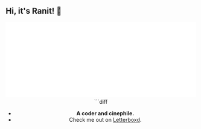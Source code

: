 ## Hi, it's Ranit! 👋

<div id="header" align="center">
  <img src="https://raw.githubusercontent.com/rhvetican/rhvetican/master/starfield-stats.svg" width="100%" height="200">
</div>

<div align="center">
```diff
  
+ **A coder and cinephile.**  
+ Check me out on [Letterboxd](https://letterboxd.com/rhvetican/).

```



